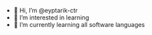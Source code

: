 - 👋 Hi, I’m @eyptarik-ctr
- 👀 I’m interested in learning
- 🌱 I’m currently learning all software languages

<!---
eyptarik-ctr/eyptarik-ctr is a ✨ special ✨ repository because its `README.md` (this file) appears on your GitHub profile.
You can click the Preview link to take a look at your changes.
--->
